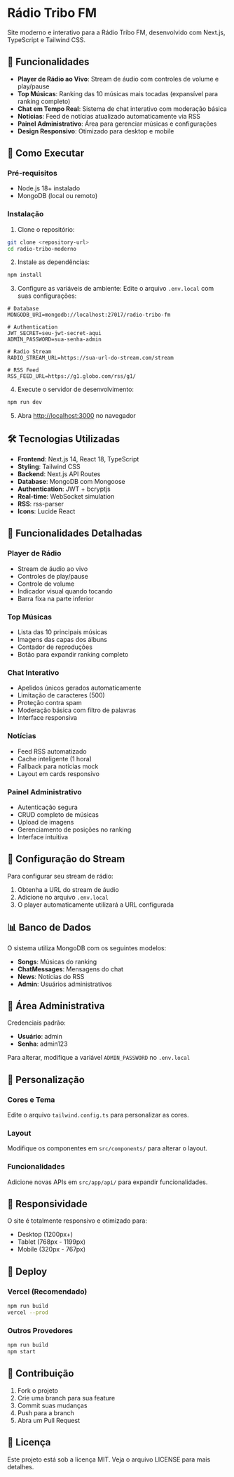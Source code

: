 # Rádio Tribo FM

Site moderno e interativo para a Rádio Tribo FM, desenvolvido com Next.js, TypeScript e Tailwind CSS.

## 🎵 Funcionalidades

- **Player de Rádio ao Vivo**: Stream de áudio com controles de volume e play/pause
- **Top Músicas**: Ranking das 10 músicas mais tocadas (expansível para ranking completo)
- **Chat em Tempo Real**: Sistema de chat interativo com moderação básica
- **Notícias**: Feed de notícias atualizado automaticamente via RSS
- **Painel Administrativo**: Área para gerenciar músicas e configurações
- **Design Responsivo**: Otimizado para desktop e mobile

## 🚀 Como Executar

### Pré-requisitos
- Node.js 18+ instalado
- MongoDB (local ou remoto)

### Instalação

1. Clone o repositório:
```bash
git clone <repository-url>
cd radio-tribo-moderno
```

2. Instale as dependências:
```bash
npm install
```

3. Configure as variáveis de ambiente:
Edite o arquivo `.env.local` com suas configurações:

```env
# Database
MONGODB_URI=mongodb://localhost:27017/radio-tribo-fm

# Authentication
JWT_SECRET=seu-jwt-secret-aqui
ADMIN_PASSWORD=sua-senha-admin

# Radio Stream
RADIO_STREAM_URL=https://sua-url-do-stream.com/stream

# RSS Feed
RSS_FEED_URL=https://g1.globo.com/rss/g1/
```

4. Execute o servidor de desenvolvimento:
```bash
npm run dev
```

5. Abra [http://localhost:3000](http://localhost:3000) no navegador

## 🛠️ Tecnologias Utilizadas

- **Frontend**: Next.js 14, React 18, TypeScript
- **Styling**: Tailwind CSS
- **Backend**: Next.js API Routes
- **Database**: MongoDB com Mongoose
- **Authentication**: JWT + bcryptjs
- **Real-time**: WebSocket simulation
- **RSS**: rss-parser
- **Icons**: Lucide React

## 📱 Funcionalidades Detalhadas

### Player de Rádio
- Stream de áudio ao vivo
- Controles de play/pause
- Controle de volume
- Indicador visual quando tocando
- Barra fixa na parte inferior

### Top Músicas
- Lista das 10 principais músicas
- Imagens das capas dos álbuns
- Contador de reproduções
- Botão para expandir ranking completo

### Chat Interativo
- Apelidos únicos gerados automaticamente
- Limitação de caracteres (500)
- Proteção contra spam
- Moderação básica com filtro de palavras
- Interface responsiva

### Notícias
- Feed RSS automatizado
- Cache inteligente (1 hora)
- Fallback para notícias mock
- Layout em cards responsivo

### Painel Administrativo
- Autenticação segura
- CRUD completo de músicas
- Upload de imagens
- Gerenciamento de posições no ranking
- Interface intuitiva

## 🔧 Configuração do Stream

Para configurar seu stream de rádio:

1. Obtenha a URL do stream de áudio
2. Adicione no arquivo `.env.local`
3. O player automaticamente utilizará a URL configurada

## 📊 Banco de Dados

O sistema utiliza MongoDB com os seguintes modelos:

- **Songs**: Músicas do ranking
- **ChatMessages**: Mensagens do chat
- **News**: Notícias do RSS
- **Admin**: Usuários administrativos

## 🔐 Área Administrativa

Credenciais padrão:
- **Usuário**: admin
- **Senha**: admin123

Para alterar, modifique a variável `ADMIN_PASSWORD` no `.env.local`

## 🎨 Personalização

### Cores e Tema
Edite o arquivo `tailwind.config.ts` para personalizar as cores.

### Layout
Modifique os componentes em `src/components/` para alterar o layout.

### Funcionalidades
Adicione novas APIs em `src/app/api/` para expandir funcionalidades.

## 📱 Responsividade

O site é totalmente responsivo e otimizado para:
- Desktop (1200px+)
- Tablet (768px - 1199px)
- Mobile (320px - 767px)

## 🚀 Deploy

### Vercel (Recomendado)
```bash
npm run build
vercel --prod
```

### Outros Provedores
```bash
npm run build
npm start
```

## 🤝 Contribuição

1. Fork o projeto
2. Crie uma branch para sua feature
3. Commit suas mudanças
4. Push para a branch
5. Abra um Pull Request

## 📄 Licença

Este projeto está sob a licença MIT. Veja o arquivo LICENSE para mais detalhes.